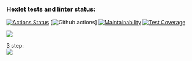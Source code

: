 ### Hexlet tests and linter status:
[![Actions Status](https://github.com/wail-hexlet/frontend-project-46/workflows/hexlet-check/badge.svg)](https://github.com/wail-hexlet/frontend-project-46/actions)
[![Github actions](https://github.com/wail-hexlet/frontend-project-46/workflows/gt-actions/badge.svg)]
[![Maintainability](https://api.codeclimate.com/v1/badges/0f0ff953bd561069acb4/maintainability)](https://codeclimate.com/github/wail-hexlet/frontend-project-46/maintainability)
[![Test Coverage](https://api.codeclimate.com/v1/badges/0f0ff953bd561069acb4/test_coverage)](https://codeclimate.com/github/wail-hexlet/frontend-project-46/test_coverage)

<a href="https://codeclimate.com/github/wail-hexlet/frontend-project-46/maintainability"><img src="https://api.codeclimate.com/v1/badges/365e979fcf305b5d86e8/maintainability" /></a>


3 step:<br />
<a href="https://asciinema.org/a/pNtjQoi0Ze8OYET07v4WePNFy" target="_blank"><img src="https://asciinema.org/a/pNtjQoi0Ze8OYET07v4WePNFy.svg" /></a>
